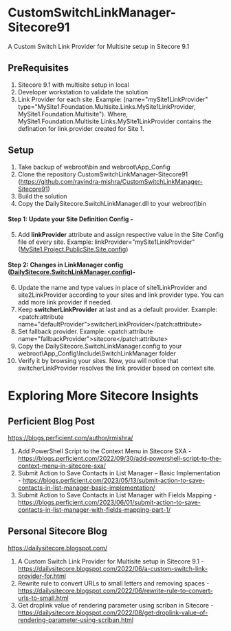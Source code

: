 # CustomSwitchLinkManager-Sitecore91
A Custom Switch Link Provider for Multisite setup in Sitecore 9.1

## PreRequisites
1. Sitecore 9.1 with multisite setup in local
2. Developer workstation to validate the solution
3. Link Provider for each site. Example: (name="mySite1LinkProvider" type="MySite1.Foundation.Multisite.Links.MySite1LinkProvider, MySite1.Foundation.Multisite"). Where, MySite1.Foundation.Multisite.Links.MySite1LinkProvider contains the defination for link provider created for Site 1.

## Setup
1. Take backup of webroot\bin and webroot\App_Config
2. Clone the repository CustomSwitchLinkManager-Sitecore91 (https://github.com/ravindra-mishra/CustomSwitchLinkManager-Sitecore91)
3. Build the solution
4. Copy the DailySitecore.SwitchLinkManager.dll to your webroot\bin
#### Step 1: Update your Site Definition Config -
5. Add **linkProvider** attribute and assign respective value in the Site Config file of every site. Example: linkProvider="mySite1LinkProvider" ([MySite1.Project.PublicSite.Site.config](https://github.com/ravindra-mishra/CustomSwitchLinkManager-Sitecore91/blob/master/DailySitecore.SwitchLinkManager/App_Config/Include/MySite1/PublicSite/MySite1.Project.PublicSite.Site.config))
#### Step 2: Changes in LinkManager config ([DailySitecore.SwitchLinkManager.config](https://github.com/ravindra-mishra/CustomSwitchLinkManager-Sitecore91/blob/master/DailySitecore.SwitchLinkManager/App_Config/Include/SwitchLinkManager/DailySitecore.SwitchLinkManager.config))-
6. Update the name and type values in place of site1LinkProvider and site2LinkProvider according to your sites and link provider type. You can add more link provider if needed.
7. Keep **switcherLinkProvider** at last and as a default provider. Example: <patch:attribute name="defaultProvider">switcherLinkProvider</patch:attribute>
8. Set fallback provider. Example: <patch:attribute name="fallbackProvider">sitecore</patch:attribute>
9. Copy the DailySitecore.SwitchLinkManager.config to your webroot\App_Config\Include\SwitchLinkManager folder
10. Verify it by browsing your sites. Now, you will notice that switcherLinkProvider resolves the link provider based on context site.

# Exploring More Sitecore Insights
## Perficient Blog Post 
https://blogs.perficient.com/author/rmishra/
1. Add PowerShell Script to the Context Menu in Sitecore SXA - https://blogs.perficient.com/2022/09/30/add-powershell-script-to-the-context-menu-in-sitecore-sxa/
2. Submit Action to Save Contacts in List Manager – Basic Implementation - https://blogs.perficient.com/2023/05/13/submit-action-to-save-contacts-in-list-manager-basic-implementation/
3. Submit Action to Save Contacts in List Manager with Fields Mapping - https://blogs.perficient.com/2023/06/01/submit-action-to-save-contacts-in-list-manager-with-fields-mapping-part-1/

## Personal Sitecore Blog
https://dailysitecore.blogspot.com/

1. A Custom Switch Link Provider for Multisite setup in Sitecore 9.1 -
  https://dailysitecore.blogspot.com/2022/06/a-custom-switch-link-provider-for.html
2. Rewrite rule to convert URLs to small letters and removing spaces -
  https://dailysitecore.blogspot.com/2022/06/rewrite-rule-to-convert-urls-to-small.html
3. Get droplink value of rendering parameter using scriban in Sitecore - 
  https://dailysitecore.blogspot.com/2022/08/get-droplink-value-of-rendering-parameter-using-scriban.html
